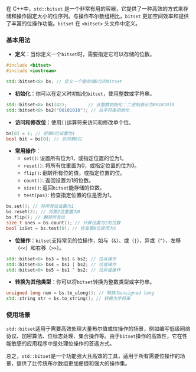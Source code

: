 在 C++中，`std::bitset` 是一个非常有用的容器，它提供了一种高效的方式来存储和操作固定大小的位序列。与操作布尔数组相比，`bitset` 更加空间效率和提供了丰富的位操作功能。`bitset` 在 `<bitset>` 头文件中定义。

### 基本用法

- **定义**：当你定义一个`bitset`时，需要指定它可以存储的位数。

```cpp
#include <bitset>
#include <iostream>

std::bitset<8> bs; // 定义一个能存储8位的bitset
```

- **初始化**：你可以在定义时初始化`bitset`，使用整数或字符串。

```cpp
std::bitset<8> bs1(42);        // 从整数初始化：二进制表示为00101010
std::bitset<8> bs2("00101010"); // 从字符串初始化
```

- **访问和修改位**：使用`[]`运算符来访问和修改单个位。

```cpp
bs[0] = 1; // 将第0位设置为1
bool bit = bs[0]; // 访问第0位
```

- **常用操作**：
  - `set()`: 设置所有位为1，或指定位置的位为1。
  - `reset()`: 将所有位重置为0，或指定位置的位为0。
  - `flip()`: 翻转所有位的值，或指定位置的位。
  - `count()`: 返回设置为1的位数。
  - `size()`: 返回`bitset`能存储的位数。
  - `test(pos)`: 检查指定位置的位是否为1。

```cpp
bs.set(); // 将所有位设置为1
bs.reset(2); // 将第2位重置为0
bs.flip(); // 翻转所有位
size_t ones = bs.count(); // 计算设置为1的位数
bool isSet = bs.test(0); // 检查第0位是否为1
```

- **位操作**：`bitset`支持常见的位操作，如与（`&`）、或（`|`）、异或（`^`）、左移（`<<`）和右移（`>>`）。

```cpp
std::bitset<8> bs3 = bs1 & bs2; // 位与操作
std::bitset<8> bs4 = bs1 | bs2; // 位或操作
std::bitset<8> bs5 = bs1 ^ bs2; // 位异或操作
```

- **转换为其他类型**：你可以将`bitset`转换为整数类型或字符串。

```cpp
unsigned long num = bs.to_ulong(); // 转换为unsigned long
std::string str = bs.to_string(); // 转换为字符串
```

### 使用场景

`std::bitset`适用于需要高效处理大量布尔值或位操作的场景，例如编写低级网络协议、加密算法、位标志处理、集合操作等。由于`bitset`操作的高效性，它在性能敏感的应用程序中是处理位操作的首选方式。

总之，`std::bitset`是一个功能强大且高效的工具，适用于所有需要位操作的场景，提供了比传统布尔数组更加便捷和强大的操作集。